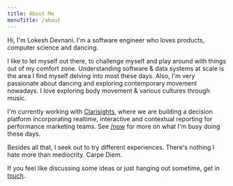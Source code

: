 ```yaml
---
title: About Me
menuTitle: /about
---
```


Hi, I'm Lokesh Devnani. I'm a software engineer who loves products, computer science and dancing.

I like to let myself out there, to challenge myself and play around with things out of my comfort zone. Understanding software & data systems at scale is the area I find myself delving into most these days. Also, I'm very passionate about dancing and exploring contemporary movement nowadays. I love exploring body movement & various cultures through music.

I'm currently working with [Clarisights](https://clarisights.com/), where we are building a decision platform incorporating realtime, interactive and contextual reporting for performance marketing teams. See [/now](/now) for more on what I'm busy doing these days.

Besides all that, I seek out to try different experiences. There's nothing I hate more than mediocrity. Carpe Diem.

If you feel like discussing some ideas or just hanging out sometime, get in [touch](/contact).